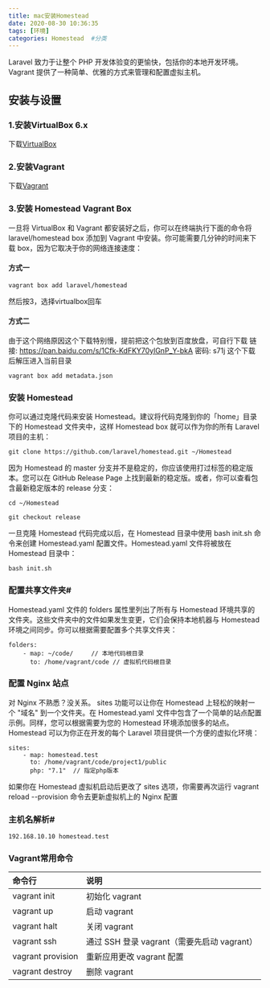 ```yaml
---
title: mac安装Homestead
date: 2020-08-30 10:36:35
tags: [环境] 
categories: Homestead  #分类
---
```

Laravel 致力于让整个 PHP 开发体验变的更愉快，包括你的本地开发环境。 Vagrant 提供了一种简单、优雅的方式来管理和配置虚拟主机。

## 安装与设置
### 1.安装VirtualBox 6.x
下载[VirtualBox](https://download.virtualbox.org/virtualbox/6.1.12/VirtualBox-6.1.12-139181-OSX.dmg)
### 2.安装Vagrant
下载[Vagrant](https://releases.hashicorp.com/vagrant/2.2.10/vagrant_2.2.10_x86_64.dmg)
### 3.安装 Homestead Vagrant Box
一旦将 VirtualBox 和 Vagrant 都安装好之后，你可以在终端执行下面的命令将 laravel/homestead box 添加到 Vagrant 中安装。你可能需要几分钟的时间来下载 box，因为它取决于你的网络连接速度：
#### 方式一
```shell
vagrant box add laravel/homestead
```
然后按3，选择virtualbox回车

#### 方式二
由于这个网络原因这个下载特别慢，提前把这个包放到百度放盘，可自行下载
链接: https://pan.baidu.com/s/1Cfk-KdFKY70ylGnP_Y-bkA  密码: s71j
这个下载后解压进入当前目录
```shell
vagrant box add metadata.json
```

### 安装 Homestead
你可以通过克隆代码来安装 Homestead。建议将代码克隆到你的「home」目录下的 Homestead 文件夹中，这样 Homestead box 就可以作为你的所有 Laravel 项目的主机：
```shell
git clone https://github.com/laravel/homestead.git ~/Homestead
```

因为 Homestead 的 master 分支并不是稳定的，你应该使用打过标签的稳定版本。您可以在 GitHub Release Page 上找到最新的稳定版。或者，你可以查看包含最新稳定版本的 release 分支：

```shell
cd ~/Homestead

git checkout release
```

一旦克隆 Homestead 代码完成以后，在 Homestead 目录中使用 bash init.sh 命令来创建 Homestead.yaml 配置文件。Homestead.yaml 文件将被放在 Homestead 目录中：
```shell
bash init.sh
```
### 配置共享文件夹#
Homestead.yaml 文件的 folders 属性里列出了所有与 Homestead 环境共享的文件夹。这些文件夹中的文件如果发生变更，它们会保持本地机器与 Homestead 环境之间同步。你可以根据需要配置多个共享文件夹：
```shell
folders:
    - map: ~/code/     // 本地代码根目录
      to: /home/vagrant/code // 虚拟机代码根目录
```

### 配置 Nginx 站点
对 Nginx 不熟悉？没关系。 sites 功能可以让你在 Homestead 上轻松的映射一个 "域名" 到一个文件夹。在 Homestead.yaml 文件中包含了一个简单的站点配置示例。同样，您可以根据需要为您的 Homestead 环境添加很多的站点。Homestead 可以为你正在开发的每个 Laravel 项目提供一个方便的虚拟化环境：

```shell
sites:
    - map: homestead.test
      to: /home/vagrant/code/project1/public
      php: "7.1"  // 指定php版本
```
如果你在 Homestead 虚拟机启动后更改了 sites 选项，你需要再次运行 vagrant reload --provision 命令去更新虚拟机上的 Nginx 配置

### 主机名解析#
```shell
192.168.10.10 homestead.test
```

### Vagrant常用命令
|命令行|说明|
|:----|:---|
|vagrant init|初始化 vagrant|
|vagrant up	|启动 vagrant|
|vagrant halt|关闭 vagrant|
|vagrant ssh|通过 SSH 登录 vagrant（需要先启动 vagrant）|
|vagrant provision|重新应用更改 vagrant 配置|
|vagrant destroy|删除 vagrant|   

